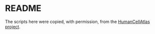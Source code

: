 # README

The scripts here were copied, with permission, from the [HumanCellAtlas project](https://github.com/HumanCellAtlas/skylab).

